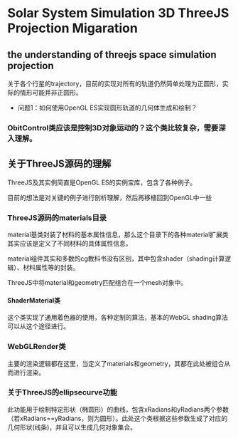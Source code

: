 # Solar System Simulation 3D ThreeJS Projection Migaration

## the understanding of threejs space simulation projection
关于各个行星的trajectory，目前的实现对所有的轨道仍然简单处理为正圆形，实际的情形可能并非正圆形。

- 问题1：如何使用OpenGL ES实现圆形轨道的几何体生成和绘制？

### ObitControl类应该是控制3D对象运动的？这个类比较复杂，需要深入理解。



## 关于ThreeJS源码的理解
ThreeJS及其实例简直是OpenGL ES的实例宝库，包含了各种例子。

目前的想法是对关键的例子进行剖析理解，然后再移植回到OpenGL中一些

### ThreeJS源码的materials目录
material基类封装了材料的基本属性信息，那么这个目录下的各种material扩展类其实应该是定义了不同材料的具体属性信息。

material组件其实和多数的cg教科书没有区别，其中包含shader（shading计算逻辑）、材料属性等的封装。

ThreeJS中将material和geometry匹配组合在一个mesh对象中。

#### ShaderMaterial类
这个类实现了通用着色器的使用，各种定制的算法，基本的WebGL shading算法可以从这个途径进行。

### WebGLRender类
主要的渲染逻辑都在这里，当定义了materials和geometry，其都在此处被组合从而进行渲染。

### 关于ThreeJS的ellipsecurve功能
此功能用于绘制特定形状（椭圆形）的曲线，包含xRadians和yRadians两个参数（若xRadians==yRadians，则为圆形）。此处这个类根据这些参数生成了对应的几何形状(线条)，并且可以生成几何对象集合。